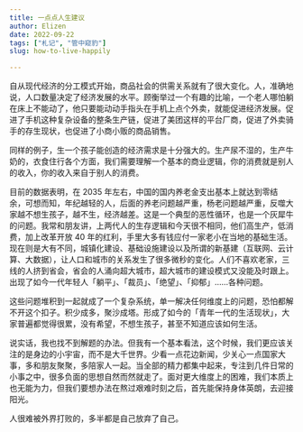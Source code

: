 ```yaml
---
title: 一点点人生建议
author: Elizen
date: 2022-09-22
tags: ["札记", "管中窥豹"]
slug: how-to-live-happily

---
```


自从现代经济的分工模式开始，商品社会的供需关系就有了很大变化。人，准确地说，人口数量决定了经济发展的水平。顾衡举过一个有趣的比喻，一个老人哪怕躺在床上不能动了，他只要能动动手指头在手机上点个外卖，就能促进经济发展。促进了手机这种复杂设备的整条生产链，促进了美团这样的平台厂商，促进了外卖骑手的存生现状，也促进了小商小贩的商品销售。

同样的例子，生一个孩子能创造的经济需求是十分强大的。生产尿不湿的，生产牛奶的，衣食住行各个方面，我们需要理解一个基本的商业逻辑，你的消费就是别人的收入，你的收入来自于别人的消费。

目前的数据表明，在 2035 年左右，中国的国内养老金支出基本上就达到零结余，可想而知，年纪越轻的人，后面的养老问题越严重，杨老问题越严重，反噬大家越不想生孩子，越不生，经济越差。这是一个典型的恶性循环，也是一个灰犀牛的问题。我常和朋友讲，上两代人的生存逻辑和今天很不相同，他们高生产，低消费，加上改革开放 40 年的红利，手里大多有钱应付一家老小在当地的基础生活。现在则是大有不同，城镇化建设、基础设施建设以及所谓的新基建（互联网、云计算、大数据），让人口和城市的关系发生了很多微秒的变化。人们不喜欢老家，三线的人挤到省会，省会的人涌向超大城市，超大城市的建设模式又没能及时跟上。出现了如今一代年轻人「躺平」、「裁员」、「绝望」、「抑郁」……各种问题。

这些问题堆积到一起就成了一个复杂系统，单一解决任何维度上的问题，恐怕都解不开这个扣子。积少成多，聚沙成塔。形成了如今的「青年一代的生活现状」，大家普遍都觉得很累，没有希望，不想生孩子，甚至不知道应该如何生活。

说实话，我也找不到解题的办法。但我有一个基本看法，这个时候，我们更应该关注的是身边的小宇宙，而不是大千世界。少看一点花边新闻，少关心一点国家大事，多和朋友聚聚，多陪家人一起。当全部的精力都集中起来，专注到几件日常的小事之中，很多负面的思想自然而然就走了。面对更大维度上的困难，我们本质上也无能为力，但我们要想办法在熬过艰难时刻之后，首先能保持身体英朗，去迎接阳光。

人很难被外界打败的，多半都是自己放弃了自己。